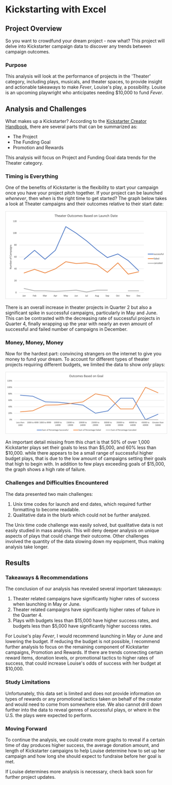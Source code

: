 # Kickstarting with Excel

## Project Overview
So you want to crowdfund your dream project - now what? This project will delve into Kickstarter campaign data to discover any trends between campaign outcomes.

### Purpose
This analysis will look at the performance of projects in the 'Theater' category, including plays, musicals, and theater spaces, to provide insight and actionable takeaways to make *Fever*, Louise's play, a possibility. Louise is an upcoming playwright who anticipates needing $10,000 to fund *Fever*.

## Analysis and Challenges
What makes up a Kickstarter? According to the [Kickstarter Creator Handbook](https://www.kickstarter.com/help/handbook?ref=rules), there are several parts that can be summarized as:
* The Project
* The Funding Goal
* Promotion and Rewards

This analysis will focus on Project and Funding Goal data trends for the Theater category.

### Timing is Everything
One of the benefits of Kickstarter is the flexibility to start your campaign once you have your project pitch together. If your project can be launched *whenever*, then when is the right time to get started? The graph below takes a look at Theater campaigns and their outcomes relative to their start date:

![Theater_Outcomes_vsLaunch](https://raw.githubusercontent.com/kaileymd/Mod-1-Kickstarter-Analysis/44b25e9e22a917b73ebf5b6475db0f3fb4d2ffc3/images/Theater_Outcomes_vsLaunch.png)

There is an overall increase in theater projects in Quarter 2 but also a significant spike in successful campaigns, particularly in May and June. This can be contrasted with the decreasing rate of successful projects in Quarter 4, finally wrapping up the year with nearly an even amount of successful and failed number of campaigns in December.

### Money, Money, Money
Now for the hardest part: convincing strangers on the internet to give you money to fund your dream. To account for different types of theater projects requiring different budgets, we limited the data to show *only* plays:

![Outcomes_vs_Goals](https://raw.githubusercontent.com/kaileymd/Mod-1-Kickstarter-Analysis/44b25e9e22a917b73ebf5b6475db0f3fb4d2ffc3/images/Outcomes_vs_Goals.png)

An important detail missing from this chart is that 50% of over 1,000 Kickstarter plays set their goals to less than $5,000, and 60% less than $10,000. while there appears to be a small range of successful higher budget plays, that is due to the low amount of campaigns setting their goals that high to begin with. In addition to few plays exceeding goals of $15,000, the graph shows a high rate of failure.

### Challenges and Difficulties Encountered
The data presented two main challenges:
1. Unix time codes for launch and end dates, which required further formatting to become readable.
2. Qualitative data in the blurb which could not be further analyzed.

The Unix time code challenge was easily solved, but qualitative data is not easily studied in mass analysis. This will deny deeper analysis on unique aspects of plays that could change their outcome. Other challenges involved the quantity of the data slowing down my equipment, thus making analysis take longer.

## Results

### Takeaways & Recommendations
The conclusion of our analysis has revealed several important takeaways:
1. Theater related campaigns have significantly higher rates of success when launching in May or June.
2. Theater related campaigns have significantly higher rates of failure in the Quarter 4.
3. Plays with budgets less than $15,000 have higher success rates, and budgets less than $5,000 have significantly higher success rates.

For Louise's play *Fever*, I would recommend launching in May or June and lowering the budget. If reducing the budget is not possible, I recommend further analysis to focus on the remaining component of Kickstarter campaigns, Promotion and Rewards. If there are trends connecting certain reward items, donation levels, or promotional tactics to higher rates of success, that could increase Louise's odds of success with her budget at $10,000. 

### Study Limitations
Unfortunately, this data set is limited and does not provide information on types of rewards or any promotional tactics taken on behalf of the creator and would need to come from somewhere else. We also cannot drill down further into the data to reveal genres of successful plays, or where in the U.S. the plays were expected to perform.

### Moving Forward
To continue the analysis, we could create more graphs to reveal if a certain time of day produces higher success, the average donation amount, and length of Kickstarter campaigns to help Louise determine how to set up her campaign and how long she should expect to fundraise before her goal is met.

If Louise determines more analysis is necessary, check back soon for further project updates.
